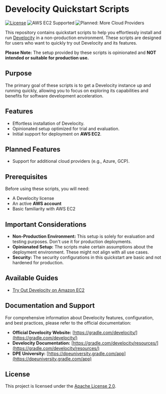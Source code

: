 # Develocity Quickstart Scripts

[![License](https://img.shields.io/badge/License-Apache%202.0-blue.svg)](https://opensource.org/licenses/Apache-2.0)
![AWS EC2 Supported](https://img.shields.io/badge/Cloud-AWS%20EC2-blue)
![Planned: More Cloud Providers](https://img.shields.io/badge/Cloud-More%20Providers-lightgrey)

This repository contains quickstart scripts to help you effortlessly install and run [Develocity](https://gradle.com/develocity/) in a non-production environment.
These scripts are designed for users who want to quickly try out Develocity and its features.

**Please Note:** The setup provided by these scripts is opinionated and **NOT intended or suitable for production use.**

## Purpose

The primary goal of these scripts is to get a Develocity instance up and running quickly, allowing you to focus on exploring its capabilities and benefits for software development acceleration.

## Features

* Effortless installation of Develocity.
* Opinionated setup optimized for trial and evaluation.
* Initial support for deployment on **AWS EC2**.

## Planned Features

* Support for additional cloud providers (e.g., Azure, GCP).

## Prerequisites

Before using these scripts, you will need:

* A Develocity license
* An active **AWS account**
* Basic familiarity with AWS EC2

## Important Considerations

* **Non-Production Environment:** This setup is solely for evaluation and testing purposes. Don't use it for production deployments.
* **Opinionated Setup:** The scripts make certain assumptions about the deployment environment. These might not align with all use cases.
* **Security:** The security configurations in this quickstart are basic and not hardened for production.

## Available Guides

* [Try Out Develocity on Amazon EC2](https://docs.gradle.com/develocity/aws-ec2-quickstart-guide/)

## Documentation and Support

For comprehensive information about Develocity features, configuration, and best practices, please refer to the official documentation:

* **Official Develocity Website:** [https://gradle.com/develocity/](https://gradle.com/develocity/)
* **Develocity Documentation:** [https://gradle.com/develocity/resources/](https://gradle.com/develocity/resources/)
* **DPE University:** [https://dpeuniversity.gradle.com/app](https://dpeuniversity.gradle.com/app)

## License

This project is licensed under the [Apache License 2.0](LICENSE).
